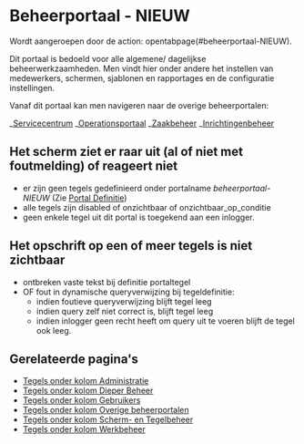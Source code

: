 # Beheerportaal - NIEUW

Wordt aangeroepen door de action: opentabpage(#beheerportaal-NIEUW).

Dit portaal is bedoeld voor alle algemene/ dagelijkse beheerwerkzaamheden. Men vindt hier onder andere het instellen van medewerkers, schermen, sjablonen en rapportages en de configuratie instellingen.

Vanaf dit portaal kan men navigeren naar de overige beheerportalen:

_[Servicecentrum](../servicecentrum/README.md)
_[Operationsportaal](/probleemoplossing/portalen_en_moduleschermen/operationsportaal.md)
_[Zaakbeheer](/probleemoplossing/portalen_en_moduleschermen/zaakbeheer.md)
_[Inrichtingenbeheer](/probleemoplossing/portalen_en_moduleschermen/inrichtingenbeheer/README.md)

## Het scherm ziet er raar uit (al of niet met foutmelding) of reageert niet

- er zijn geen tegels gedefinieerd onder portalname _beheerportaal-NIEUW_ (Zie [Portal Definitie](../../../instellen_inrichten/portaldefinitie/README.md))
- alle tegels zijn disabled of onzichtbaar of onzichtbaar_op_conditie
- geen enkele tegel uit dit portal is toegekend aan een inlogger.

## Het opschrift op een of meer tegels is niet zichtbaar

- ontbreken vaste tekst bij definitie portaltegel
- OF fout in dynamische queryverwijzing bij tegeldefinitie:
  - indien foutieve queryverwijzing blijft tegel leeg
  - indien query zelf niet correct is, blijft tegel leeg
  - indien inlogger geen recht heeft om query uit te voeren blijft de tegel ook leeg.

## Gerelateerde pagina's

- [Tegels onder kolom Administratie](tegels_kolom_administratie/README.md)
- [Tegels onder kolom Dieper Beheer](tegels_kolom_dieperbeheer/README.md)
- [Tegels onder kolom Gebruikers](tegels_kolom_gebruikers/README.md)
- [Tegels onder kolom Overige beheerportalen](tegels_kolom_overige_portalen/README.md)
- [Tegels onder kolom Scherm- en Tegelbeheer](tegels_kolom_schermbeheer/README.md)
- [Tegels onder kolom Werkbeheer](tegels_kolom_werkbeheer/README.md)
